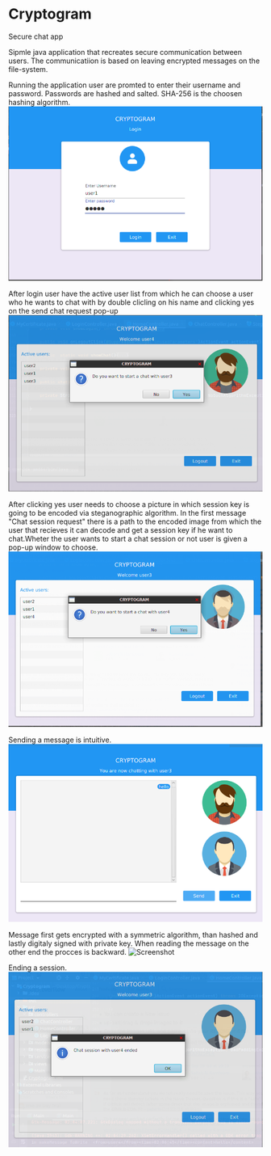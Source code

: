 # Cryptogram
Secure chat app

Sipmle java application that recreates secure communication between users. The communicatiion is based on leaving encrypted messages on the file-system.

Running the application user are promted to enter their username and password. Passwords are hashed and salted. SHA-256 is the choosen hashing algorithm.
![Screenshot](Screenshots/Login.png)

After login user have the active user list from which he can choose a user who he wants to chat with by double clicling on his name and clicking yes on the send chat request pop-up
![Screenshot](Screenshots/SendReq.png)

After clicking yes user needs to choose a picture in which session key is going to be encoded via steganographic algorithm.
In the first message "Chat session request" there is a path to the encoded image from which the user that recieves it can decode and get a session key if he want to chat.Wheter the user wants to start a chat session or not user is given a pop-up window to choose.
![Screenshot](Screenshots/RecieveReq.png)

Sending a message is intuitive.
![Screenshot](Screenshots/MessSent.png)

Message first gets encrypted with a symmetric algorithm, than hashed and lastly digitaly signed with private key.
When reading the message on the other end the procces is backward.
![Screenshot](Screenshots/MessRecieved.png)

Ending a session.
![Screenshot](Screenshots/EndSession.png)
